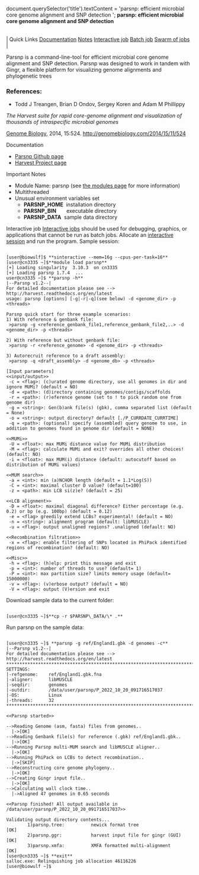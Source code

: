 

document.querySelector('title').textContent = 'parsnp: efficient microbial core genome alignment and SNP detection ';
**parsnp: efficient microbial core genome alignment and SNP detection** 


|  |
| --- |
| 
Quick Links
[Documentation](#doc)
[Notes](#notes)
[Interactive job](#int) 
[Batch job](#sbatch) 
[Swarm of jobs](#swarm) 
 |



Parsnp is a command-line-tool for efficient microbial core genome alignment and SNP detection. 
Parsnp was designed to work in tandem with Gingr, a flexible platform for visualizing genome alignments and phylogenetic trees



### References:


* Todd J Treangen, Brian D Ondov, Sergey Koren and Adam M Phillippy   

*The Harvest suite for rapid core-genome alignment and visualization of thousands of intraspecific microbial genomes*   

[Genome Biology](https://link.springer.com/article/10.1186/s13059-014-0524-x), 2014, 15:524. http://genomebiology.com/2014/15/11/524


Documentation
* [Parsnp Github page](https://github.com/marbl/parsnp)
* [Harvest Project page](https://harvest.readthedocs.io/en/latest/)


Important Notes
* Module Name: parsnp (see [the modules page](https://hpc.nih.gov/apps/modules.html) for more information)
* Multithreaded
* Unusual environment variables set
	+ **PARSNP\_HOME**  installation directory
	+ **PARSNP\_BIN**       executable directory
	+ **PARSNP\_DATA**  sample data directory



Interactive job
[Interactive jobs](/docs/userguide.html#int) should be used for debugging, graphics, or applications that cannot be run as batch jobs.
Allocate an [interactive session](/docs/userguide.html#int) and run the program. Sample session:



```

[user@biowulf]$ **sinteractive --mem=16g --cpus-per-task=16**
[user@cn3335 ~]$**module load parsnp** 
[+] Loading singularity  3.10.3  on cn3335
[+] Loading parsnp 1.7.4  ...
user@cn3335 ~]$ **parsnp -h** 
|--Parsnp v1.2--|
For detailed documentation please see --> http://harvest.readthedocs.org/en/latest
usage: parsnp [options] [-g|-r|-q](see below) -d <genome_dir> -p <threads>

Parsnp quick start for three example scenarios:
1) With reference & genbank file:
 >parsnp -g <reference_genbank_file1,reference_genbank_file2,..> -d <genome_dir> -p <threads>

2) With reference but without genbank file:
 >parsnp -r <reference_genome> -d <genome_dir> -p <threads>

3) Autorecruit reference to a draft assembly:
 >parsnp -q <draft_assembly> -d <genome_db> -p <threads>

[Input parameters]
<<input/output>>
 -c = <flag>: (c)urated genome directory, use all genomes in dir and ignore MUMi? (default = NO)
 -d = <path>: (d)irectory containing genomes/contigs/scaffolds
 -r = <path>: (r)eference genome (set to ! to pick random one from genome dir)
 -g = <string>: Gen(b)ank file(s) (gbk), comma separated list (default = None)
 -o = <string>: output directory? default [./P_CURRDATE_CURRTIME]
 -q = <path>: (optional) specify (assembled) query genome to use, in addition to genomes found in genome dir (default = NONE)

<<MUMi>>
 -U = <float>: max MUMi distance value for MUMi distribution
 -M = <flag>: calculate MUMi and exit? overrides all other choices! (default: NO)
 -i = <float>: max MUM(i) distance (default: autocutoff based on distribution of MUMi values)

<<MUM search>>
 -a = <int>: min (a)NCHOR length (default = 1.1*Log(S))
 -C = <int>: maximal cluster D value? (default=100)
 -z = <path>: min LCB si(z)e? (default = 25)

<<LCB alignment>>
 -D = <float>: maximal diagonal difference? Either percentage (e.g. 0.2) or bp (e.g. 100bp) (default = 0.12)
 -e = <flag> greedily extend LCBs? experimental! (default = NO)
 -n = <string>: alignment program (default: libMUSCLE)
 -u = <flag>: output unaligned regions? .unaligned (default: NO)

<<Recombination filtration>>
 -x = <flag>: enable filtering of SNPs located in PhiPack identified regions of recombination? (default: NO)

<<Misc>>
 -h = <flag>: (h)elp: print this message and exit
 -p = <int>: number of threads to use? (default= 1)
 -P = <int>: max partition size? limits memory usage (default= 15000000)
 -v = <flag>: (v)erbose output? (default = NO)
 -V = <flag>: output (V)ersion and exit

```

Download sample data to the current folder:

```

[user@cn3335 ~]$**cp -r $PARSNP\_DATA/\* .**

```

Run parsnp on the sample data: 

```

[user@cn3335 ~]$ **parsnp -g ref/England1.gbk -d genomes -c**
|--Parsnp v1.2--|
For detailed documentation please see --> http://harvest.readthedocs.org/en/latest
*****************************************************************************
SETTINGS:
|-refgenome:    ref/England1.gbk.fna
|-aligner:      libMUSCLE
|-seqdir:       genomes
|-outdir:       /data/user/parsnp/P_2022_10_20_091716517037
|-OS:           Linux
|-threads:      32
*****************************************************************************

<<Parsnp started>>

-->Reading Genome (asm, fasta) files from genomes..
  |->[OK]
-->Reading Genbank file(s) for reference (.gbk) ref/England1.gbk..
  |->[OK]
-->Running Parsnp multi-MUM search and libMUSCLE aligner..
  |->[OK]
-->Running PhiPack on LCBs to detect recombination..
  |->[SKIP]
-->Reconstructing core genome phylogeny..
  |->[OK]
-->Creating Gingr input file..
  |->[OK]
-->Calculating wall clock time..
  |->Aligned 47 genomes in 0.65 seconds

<<Parsnp finished! All output available in /data/user/parsnp/P_2022_10_20_091716517037>>

Validating output directory contents...
        1)parsnp.tree:          newick format tree                      [OK]
        2)parsnp.ggr:           harvest input file for gingr (GUI)      [OK]
        3)parsnp.xmfa:          XMFA formatted multi-alignment          [OK]
[user@cn3335 ~]$ **exit**
salloc.exe: Relinquishing job allocation 46116226
[user@biowulf ~]$

```





